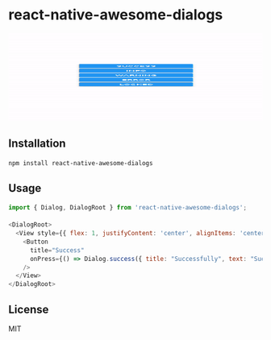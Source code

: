 # react-native-awesome-dialogs

<div align="center">
  <img src="https://github.com/hlsxx/react-native-awesome-dialogs/blob/master/blob/example.gif" alt="react-native-awesome-dialogs" style="width:100%; height:175px" />
</div>

## Installation

```sh
npm install react-native-awesome-dialogs
```

## Usage


```js
import { Dialog, DialogRoot } from 'react-native-awesome-dialogs';

<DialogRoot>
  <View style={{ flex: 1, justifyContent: 'center', alignItems: 'center'}}>
    <Button
      title="Success"
      onPress={() => Dialog.success({ title: "Successfully", text: "Successfully executed" })}
    />
  </View>
</DialogRoot>
```


## License
MIT
